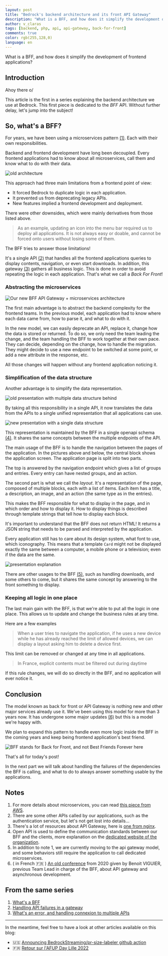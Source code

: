 ```yaml
---
layout: post
title: "Bedrock's backend architecture and its front API Gateway"
description: "What is a BFF, and how does it simplify the development of frontend applications?"
author: v_claras
tags: [backend, php, api, api-gateway, back-for-front]
comments: true
color: rgb(255,128,0)
language: en
---
```


What is a BFF, and how does it simplify the development of frontend applications?

## Introduction

Ahoy there o/

This article is the first in a series explaining the backend architecture we use at Bedrock.
This first piece is dedicated to the *BFF* API. Without further delay, let's jump into the subject!

## So, what's a BFF?

For years, we have been using a microservices pattern [(1)](#notes). Each with their own responsibilities.

Backend and frontend development have long been decoupled.
Every frontend applications had to know about all microservices, call them and know what to do with their data.

![old architecture](/images/posts/2022-06-10-backend-bff-intro/architecture-old.png)

This approach had three main limitations from a frontend point of view:
* It forced Bedrock to duplicate logic in each application.
* It prevented us from deprecating legacy APIs.
* New features implied a frontend development and deployment.

There were other downsides, which were mainly derivatives from those listed above.
> As an example, updating an icon into the menu bar required us to deploy all applications. It is not always easy or doable, and cannot be forced onto users without losing some of them.


The BFF tries to answer those limitations!

It's a single API [(2)](#notes) that handles all the frontend applications queries to display contents, navigation, or even start downloads.
In addition, this gateway [(3)](#notes) gathers all business logic. This is done in order to avoid repeating the logic in each application.
That's what we call a *Back For Front*!

### Abstracting the microservices

![Our new BFF API Gateway + microservices architecture](/images/posts/2022-06-10-backend-bff-intro/architecture-new.png)

The first main advantage is to abstract the backend complexity for the frontend teams.
In the previous model, each application had to know where each data came from, how to parse it, and what to do with it.

In the new model, we can easily deprecate an API, replace it, change how the data is stored or returned.
To do so, we only need the team leading the change, and the team handling the BFF to work together at their own pace.
They can decide, depending on the change, how to handle the migration.
They might decide to use a new endpoint to be switched at some point, or add a new attribute in the response, etc.

All those changes will happen without any frontend application noticing it.

### Simplification of the data structure

Another advantage is to simplify the data representation.

![old presentation with multiple data structure behind](/images/posts/2022-06-10-backend-bff-intro/presentation-old.png)

By taking all this responsibility in a single API, it now translates the data from the APIs to a single unified representation that all applications can use.

![new presentation with a single data structure](/images/posts/2022-06-10-backend-bff-intro/presentation-new.png)

This representation is maintained by the BFF in a single openapi schema [(4)](#notes). It shares the same concepts between the multiple endpoints of the API.

The main usage of the BFF is to handle the navigation between the pages of the application.
In the pictures above and below, the central block shows the application screen. The application page is split into two parts.

The top is answered by the navigation endpoint which gives a list of groups and entries.
Every entry can have nested groups, and an action.

The second part is what we call the *layout*. It's a representation of the page, composed of multiple blocks, each with a list of items.
Each item has a title, a description, an image, and an action (the same type as in the entries).

This makes the BFF responsible for what to display in the page, and in which order and how to display it.
How to display things is described through template strings that tell how to display each block.


It's important to understand that the BFF does not return HTML! It returns a JSON string that needs to be parsed and interpreted by the application.

Every application still has to care about its design system, what font to use, which iconography.
This means that a template `Card` might not be displayed exactly the same between a computer, a mobile phone or a television; even if the data are the same.

![presentation explanation](/images/posts/2022-06-10-backend-bff-intro/presentation-explanation.png)

There are other usages to the BFF [(5)](#notes), such as handling downloads, and some others to come, but it shares the same concept by answering to the front something to display.

### Keeping all logic in one place

The last main gain with the BFF, is that we're able to put all the logic in one place.
This allows us to update and change the business rules at any time.

Here are a few examples

> When a user tries to navigate the application, if he uses a new device while he has already reached the limit of allowed devices, we can display a layout asking him to delete a device first.

This limit can be removed or changed at any time in all applications.

> In France, explicit contents must be filtered out during daytime

If this rule changes, we will do so directly in the BFF, and no application will ever notice it.

## Conclusion

The model known as back for front or API Gateway is nothing new and other major services already use it.
We've been using this model for more than 3 years now. It has undergone some major updates [(6)](#notes) but this is a model we're happy with.

We plan to expand this pattern to handle even more logic inside the BFF in the coming years and keep being frontend application's best friend.

![BFF stands for Back for Front, and not Best Friends Forever here](/images/posts/2022-06-10-backend-bff-intro/bff.png)


That's all for today's post!

In the next part we will talk about handling the failures of the dependencies the BFF is calling, and what to do to always answer something usable by the applications.


## Notes

1. For more details about microservices, you can read [this piece from AWS](https://aws.amazon.com/microservices/).
2. There are some other APIs called by our applications, such as the authentication service, but let's not get lost into details…
3. There's a lot of resources about API Gateway, here is [one from nginx](https://www.nginx.com/learn/api-gateway/).
4. Open API is used to define the communication standards between our BFF and the clients, more explanation on the [dedicated website of the organization](https://www.openapis.org/).
5. In addition to note 1, we are currently moving to the api gateway model, and some behaviors still require the application to call dedicated microservices.
6. ( in French 🇫🇷 ) [An old conference](https://afup.org/talks/3241-6play-api-v2-final-1-doc) from 2020 given by Benoit VIGUIER, previous Team Lead in charge of the BFF, about API gateway and asynchronous development.


## From the same series

1. [What's a BFF](/2022/06/10/backend-bff-intro)
2. [Handling API failures in a gateway](/2022/08/12/backend-fallbacks)
3. [What's an error, and handling connexion to multiple APIs](/2022/08/25/backend-errors-connexions)

---
In the meantime, feel free to have a look at other articles available on this blog:

- 🇺🇸 [Announcing BedrockStreaming/pr-size-labeler github action](/2022/05/31/github-action-pr-size-labeler)
- 🇫🇷 [Retour sur l'AFUP Day Lille 2022](/2022/05/30/afup-day-lille-2022)
